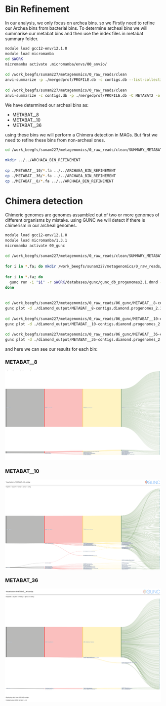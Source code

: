# Bin Refinement

In our analysis, we only focus on archea bins. so we Firstly need to refine our Archea bins from bacterial bins. To determine archeal bins we will summarise our metabat bins and then use the index files in metabat summary folder.

```bash
module load gcc12-env/12.1.0
module load micromamba
cd $WORK
micromamba activate .micromamba/envs/00_anvio/

cd /work_beegfs/sunam227/metagenomics/0_raw_reads/clean
anvi-summarize -p ./mergedprof/PROFILE.db -c contigs.db --list-collections

cd /work_beegfs/sunam227/metagenomics/0_raw_reads/clean
anvi-summarize -c contigs.db -p ./mergedprof/PROFILE.db -C METABAT2 -o ./SUMMARY_METABAT2 --just-do-it
```

We have determined our archeal bins as:
- METABAT__8
- METABAT__10
- METABAT__36

using these bins we will perform a Chimera detection in MAGs. But first we need to refine these bins from non-archeal ones.

```bash
cd /work_beegfs/sunam227/metagenomics/0_raw_reads/clean/SUMMARY_METABAT2/bin_by_bin

mkdir ../../ARCHAEA_BIN_REFINEMENT

cp ./METABAT__10/*.fa ../../ARCHAEA_BIN_REFINEMENT
cp ./METABAT__36/*.fa ../../ARCHAEA_BIN_REFINEMENT
cp ./METABAT__8/*.fa ../../ARCHAEA_BIN_REFINEMENT
```

# Chimera detection

Chimeric genomes are genomes assambled out of two or more genomes of different organisms by mistake. using GUNC we will detect if there is chimerism in our archeal genomes.

```bash
module load gcc12-env/12.1.0
module load micromamba/1.3.1
micromamba activate 00_gunc

cd /work_beegfs/sunam227/metagenomics/0_raw_reads/clean/SUMMARY_METABAT2/bin_by_bin/ARCHAEA_BIN_REFINEMENT

for i in *.fa; do mkdir /work_beegfs/sunam227/metagenomics/0_raw_reads/06_gunc/"$i"_out; done

for i in *.fa; do
  gunc run -i "$i" -r $WORK/databases/gunc/gunc_db_progenomes2.1.dmnd --out_dir /work_beegfs/sunam227/metagenomics/0_raw_reads/06_gunc/"$i"_out --threads 12 --detailed_output
done


cd /work_beegfs/sunam227/metagenomics/0_raw_reads/06_gunc/METABAT__8-contigs.fa_out
gunc plot -d ./diamond_output/METABAT__8-contigs.diamond.progenomes_2.1.out -g ./gene_calls/gene_counts.json

cd /work_beegfs/sunam227/metagenomics/0_raw_reads/06_gunc/METABAT__10-contigs.fa_out
gunc plot -d ./diamond_output/METABAT__10-contigs.diamond.progenomes_2.1.out -g ./gene_calls/gene_counts.json

cd /work_beegfs/sunam227/metagenomics/0_raw_reads/06_gunc/METABAT__36-contigs.fa_out
gunc plot -d ./diamond_output/METABAT__36-contigs.diamond.progenomes_2.1.out -g ./gene_calls/gene_counts.json
```

and here we can see our results for each bin:

### METABAT__8
![image](./resources/Contigs_8.png)
### METABAT__10
![image](./resources/Contigs_10.png)
### METABAT_36
![image](./resources/Contigs_36.png)


